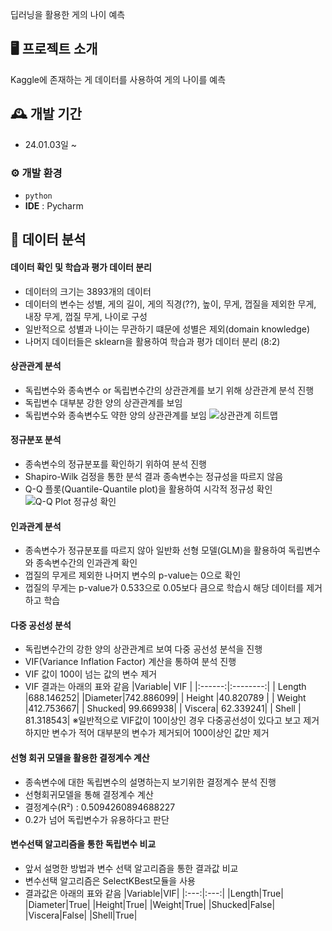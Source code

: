 딥러닝을 활용한 게의 나이 예측

## 🖥️ 프로젝트 소개
Kaggle에 존재하는 게 데이터를 사용하여 게의 나이를 예측
<br>

## 🕰️ 개발 기간
* 24.01.03일 ~

### ⚙️ 개발 환경
- `python`
- **IDE** : Pycharm

## 📌 데이터 분석
#### 데이터 확인 및 학습과 평가 데이터 분리
- 데이터의 크기는 3893개의 데이터
- 데이터의 변수는 성별, 게의 길이, 게의 직경(??), 높이, 무게, 껍질을 제외한 무게, 내장 무게, 껍질 무게, 나이로 구성
- 일반적으로 성별과 나이는 무관하기 떄문에 성별은 제외(domain knowledge)
- 나머지 데이터들은 sklearn을 활용하여 학습과 평가 데이터 분리 (8:2)

#### 상관관계 분석
- 독립변수와 종속변수 or 독립변수간의 상관관계를 보기 위해 상관관계 분석 진행
- 독립변수 대부분 강한 양의 상관관계를 보임
- 독립변수와 종속변수도 약한 양의 상관관계를 보임
![상관관계 히트맵](https://github.com/whcjfdudwkd/CrabAgePrediction/assets/70883264/32d3ed04-0e3a-4490-a603-b9e4f899d909)

#### 정규분포 분석
- 종속변수의 정규분포를 확인하기 위하여 분석 진행
- Shapiro-Wilk 검정을 통한 분석 결과 종속변수는 정규성을 따르지 않음
- Q-Q 플롯(Quantile-Quantile plot)을 활용하여 시각적 정규성 확인
![Q-Q Plot 정규성 확인](https://github.com/whcjfdudwkd/CrabAgePrediction/assets/70883264/17688a19-6db0-4568-bc72-aecddaa6db04)

#### 인과관계 분석
- 종속변수가 정규분포를 따르지 않아 일반화 선형 모델(GLM)을 활용하여 독립변수와 종속변수간의 인과관계 확인
- 껍질의 무게르 제외한 나머지 변수의 p-value는 0으로 확인
- 껍질의 무게는 p-value가 0.533으로 0.05보다 큼으로 학습시 해당 데이터를 제거하고 학습

#### 다중 공선성 분석
- 독립변수간의 강한 양의 상관관계르 보여 다중 공선성 분석을 진행
- VIF(Variance Inflation Factor) 계산을 통하여 분석 진행
- VIF 값이 100이 넘는 값의 변수 제거
- VIF 결과는 아래의 표와 같음
|Variable|    VIF   |
|:------:|:--------:|
| Length |688.146252|
|Diameter|742.886099|
| Height |40.820789 |
| Weight |412.753667|
| Shucked| 99.669938|
| Viscera| 62.339241|
| Shell  | 81.318543|
※일반적으로 VIF값이 10이상인 경우 다중공선성이 있다고 보고 제거하지만 변수가 적어 대부분의 변수가 제거되어 100이상인 값만 제거

#### 선형 회귀 모델을 활용한 결정계수 계산
- 종속변수에 대한 독립변수의 설명하는지 보기위한 결정계수 분석 진행
- 선형회귀모델을 통해 결정계수 계산
- 결정계수(R²) : 0.5094260894688227
- 0.2가 넘어 독립변수가 유용하다고 판단
  
#### 변수선택 알고리즘을 통한 독립변수 비교
- 앞서 설명한 방법과 변수 선택 알고리즘을 통한 결과값 비교
- 변수선택 알고리즘은 SelectKBest모듈을 사용
- 결과값은 아래의 표와 같음
|Variable|VIF|
|:---:|:---:|
|Length|True|
|Diameter|True|
|Height|True|
|Weight|True|
|Shucked|False|
|Viscera|False|
|Shell|True|
